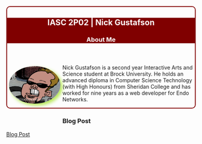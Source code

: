 <style type="text/css">
#about-me { border:solid 2px #800000;border-radius:10px }
#about-me header { background-color:#800000 }
#about-me h2, #about-me h3 { color:#ffffff }
#about-me img { float:left;height:100px;border-radius:50%;margin:5px 5px 50px 5px;box-shadow:5px 5px 10px #B5E853 }
</style>

<section id="about-me">
  <header>
    <h2>IASC 2P02 | Nick Gustafson</h2>
    <h3>About Me</h3>
  </header>
  
  <img src="images/caricature_cropped.png" border="0" alt="Me" />

<p>Nick Gustafson is a second year Interactive Arts and Science student at Brock University.  He holds an advanced diploma in Computer Science Technology (with High Honours) from Sheridan College and has worked for nine years as a web developer for Endo Networks.</p>
</section>

<h3>Blog Post</h3>
<a href="blog.html">Blog Post</a>
